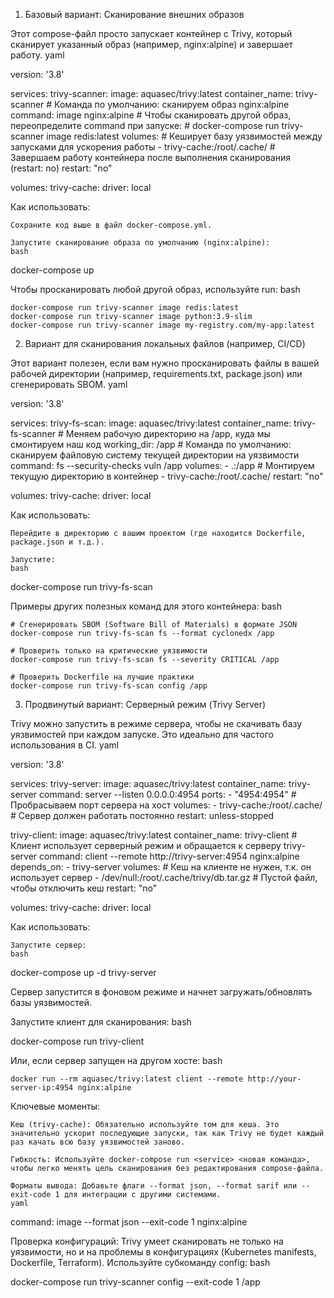 1. Базовый вариант: Сканирование внешних образов

Этот compose-файл просто запускает контейнер с Trivy, который сканирует указанный образ (например, nginx:alpine) и завершает работу.
yaml

version: '3.8'

services:
  trivy-scanner:
    image: aquasec/trivy:latest
    container_name: trivy-scanner
    # Команда по умолчанию: сканируем образ nginx:alpine
    command: image nginx:alpine
    # Чтобы сканировать другой образ, переопределите command при запуске:
    # docker-compose run trivy-scanner image redis:latest
    volumes:
      # Кеширует базу уязвимостей между запусками для ускорения работы
      - trivy-cache:/root/.cache/
    # Завершаем работу контейнера после выполнения сканирования (restart: no)
    restart: "no"

volumes:
  trivy-cache:
    driver: local

Как использовать:

    Сохраните код выше в файл docker-compose.yml.

    Запустите сканирование образа по умолчанию (nginx:alpine):
    bash

docker-compose up

Чтобы просканировать любой другой образ, используйте run:
bash

    docker-compose run trivy-scanner image redis:latest
    docker-compose run trivy-scanner image python:3.9-slim
    docker-compose run trivy-scanner image my-registry.com/my-app:latest

2. Вариант для сканирования локальных файлов (например, CI/CD)

Этот вариант полезен, если вам нужно просканировать файлы в вашей рабочей директории (например, requirements.txt, package.json) или сгенерировать SBOM.
yaml

version: '3.8'

services:
  trivy-fs-scan:
    image: aquasec/trivy:latest
    container_name: trivy-fs-scanner
    # Меняем рабочую директорию на /app, куда мы смонтируем наш код
    working_dir: /app
    # Команда по умолчанию: сканируем файловую систему текущей директории на уязвимости
    command: fs --security-checks vuln /app
    volumes:
      - .:/app  # Монтируем текущую директорию в контейнер
      - trivy-cache:/root/.cache/
    restart: "no"

volumes:
  trivy-cache:
    driver: local

Как использовать:

    Перейдите в директорию с вашим проектом (где находится Dockerfile, package.json и т.д.).

    Запустите:
    bash

docker-compose run trivy-fs-scan

Примеры других полезных команд для этого контейнера:
bash

    # Сгенерировать SBOM (Software Bill of Materials) в формате JSON
    docker-compose run trivy-fs-scan fs --format cyclonedx /app

    # Проверить только на критические уязвимости
    docker-compose run trivy-fs-scan fs --severity CRITICAL /app

    # Проверить Dockerfile на лучшие практики
    docker-compose run trivy-fs-scan config /app

3. Продвинутый вариант: Серверный режим (Trivy Server)

Trivy можно запустить в режиме сервера, чтобы не скачивать базу уязвимостей при каждом запуске. Это идеально для частого использования в CI.
yaml

version: '3.8'

services:
  trivy-server:
    image: aquasec/trivy:latest
    container_name: trivy-server
    command: server --listen 0.0.0.0:4954
    ports:
      - "4954:4954"  # Пробрасываем порт сервера на хост
    volumes:
      - trivy-cache:/root/.cache/
    # Сервер должен работать постоянно
    restart: unless-stopped

  trivy-client:
    image: aquasec/trivy:latest
    container_name: trivy-client
    # Клиент использует серверный режим и обращается к серверу trivy-server
    command: client --remote http://trivy-server:4954 nginx:alpine
    depends_on:
      - trivy-server
    volumes:
      # Кеш на клиенте не нужен, т.к. он использует сервер
      - /dev/null:/root/.cache/trivy/db.tar.gz # Пустой файл, чтобы отключить кеш
    restart: "no"

volumes:
  trivy-cache:
    driver: local

Как использовать:

    Запустите сервер:
    bash

docker-compose up -d trivy-server

Сервер запустится в фоновом режиме и начнет загружать/обновлять базы уязвимостей.

Запустите клиент для сканирования:
bash

docker-compose run trivy-client

Или, если сервер запущен на другом хосте:
bash

    docker run --rm aquasec/trivy:latest client --remote http://your-server-ip:4954 nginx:alpine

Ключевые моменты:

    Кеш (trivy-cache): Обязательно используйте том для кеша. Это значительно ускорит последующие запуски, так как Trivy не будет каждый раз качать всю базу уязвимостей заново.

    Гибкость: Используйте docker-compose run <service> <новая команда>, чтобы легко менять цель сканирования без редактирования compose-файла.

    Форматы вывода: Добавьте флаги --format json, --format sarif или --exit-code 1 для интеграции с другими системами.
    yaml

command: image --format json --exit-code 1 nginx:alpine

Проверка конфигураций: Trivy умеет сканировать не только на уязвимости, но и на проблемы в конфигурациях (Kubernetes manifests, Dockerfile, Terraform). Используйте субкоманду config:
bash

docker-compose run trivy-scanner config --exit-code 1 /app